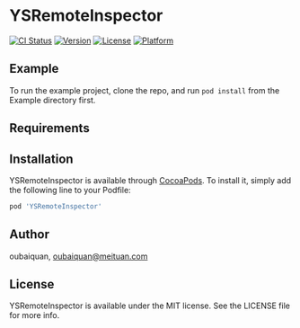 # YSRemoteInspector

[![CI Status](https://img.shields.io/travis/oubaiquan/YSRemoteInspector.svg?style=flat)](https://travis-ci.org/oubaiquan/YSRemoteInspector)
[![Version](https://img.shields.io/cocoapods/v/YSRemoteInspector.svg?style=flat)](https://cocoapods.org/pods/YSRemoteInspector)
[![License](https://img.shields.io/cocoapods/l/YSRemoteInspector.svg?style=flat)](https://cocoapods.org/pods/YSRemoteInspector)
[![Platform](https://img.shields.io/cocoapods/p/YSRemoteInspector.svg?style=flat)](https://cocoapods.org/pods/YSRemoteInspector)

## Example

To run the example project, clone the repo, and run `pod install` from the Example directory first.

## Requirements

## Installation

YSRemoteInspector is available through [CocoaPods](https://cocoapods.org). To install
it, simply add the following line to your Podfile:

```ruby
pod 'YSRemoteInspector'
```

## Author

oubaiquan, oubaiquan@meituan.com

## License

YSRemoteInspector is available under the MIT license. See the LICENSE file for more info.
